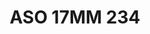 ---
title: ASO 17MM 234
date: 
draft: false

# descripcion
description : Anillo de plata 925.

materials: Plata 949

color: 

dimensions: 17mm diámetro

code: 05-23-1623

type: "Anillos"

categories: []

price: $3.640,00

price_eftvo: $3.090,00

# Images
# first image will be shown in the product page
images:
  # - image: "images/path_to_image"
  # La ubicacion de las imagenes es imagenes/Anillos/Anillos.Solo Plata/05-23-1623-aso-17mm-234
  - image: "./images/anillos/solo_plata/05-23-1623-aso-17mm-234.jpg"
---